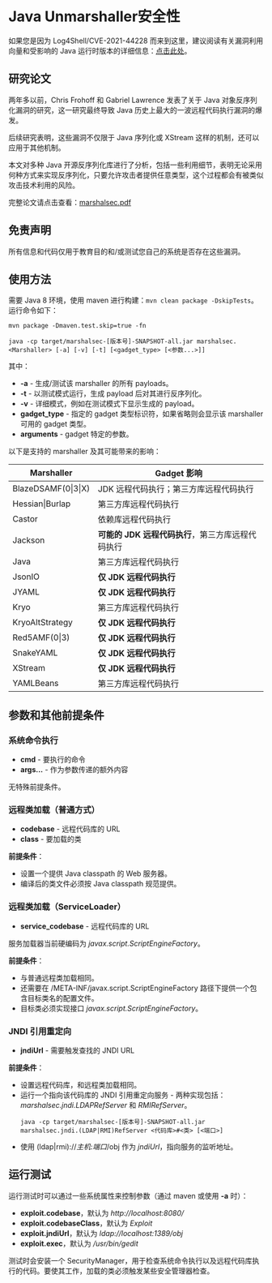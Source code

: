 # Java Unmarshaller安全性

如果您是因为 Log4Shell/CVE-2021-44228 而来到这里，建议阅读有关漏洞利用向量和受影响的 Java 运行时版本的详细信息：[点击此处](https://mbechler.github.io/2021/12/10/PSA_Log4Shell_JNDI_Injection/)。

## 研究论文

两年多以前，Chris Frohoff 和 Gabriel Lawrence 发表了关于 Java 对象反序列化漏洞的研究，这一研究最终导致 Java 历史上最大的一波远程代码执行漏洞的爆发。

后续研究表明，这些漏洞不仅限于 Java 序列化或 XStream 这样的机制，还可以应用于其他机制。

本文对多种 Java 开源反序列化库进行了分析，包括一些利用细节，表明无论采用何种方式来实现反序列化，只要允许攻击者提供任意类型，这个过程都会有被类似攻击技术利用的风险。

完整论文请点击查看：[marshalsec.pdf](https://www.github.com/mbechler/marshalsec/blob/master/marshalsec.pdf?raw=true)

## 免责声明

所有信息和代码仅用于教育目的和/或测试您自己的系统是否存在这些漏洞。

## 使用方法

需要 Java 8 环境，使用 maven 进行构建：```mvn clean package -DskipTests```。运行命令如下：

```
mvn package -Dmaven.test.skip=true -fn
```

```shell
java -cp target/marshalsec-[版本号]-SNAPSHOT-all.jar marshalsec.<Marshaller> [-a] [-v] [-t] [<gadget_type> [<参数...>]]
```

其中：

* **-a** - 生成/测试该 marshaller 的所有 payloads。
* **-t** - 以测试模式运行，生成 payload 后对其进行反序列化。
* **-v** - 详细模式，例如在测试模式下显示生成的 payload。
* **gadget_type** - 指定的 gadget 类型标识符，如果省略则会显示该 marshaller 可用的 gadget 类型。
* **arguments** - gadget 特定的参数。

以下是支持的 marshaller 及其可能带来的影响：

| Marshaller                      | Gadget 影响
| ------------------------------- | ----------------------------------------------
| BlazeDSAMF(0&#124;3&#124;X)     | JDK 远程代码执行；第三方库远程代码执行
| Hessian&#124;Burlap             | 第三方库远程代码执行
| Castor                          | 依赖库远程代码执行
| Jackson                         | **可能的 JDK 远程代码执行**，第三方库远程代码执行
| Java                            | 第三方库远程代码执行
| JsonIO                          | **仅 JDK 远程代码执行**
| JYAML                           | **仅 JDK 远程代码执行**
| Kryo                            | 第三方库远程代码执行
| KryoAltStrategy                 | **仅 JDK 远程代码执行**
| Red5AMF(0&#124;3)               | **仅 JDK 远程代码执行**
| SnakeYAML                       | **仅 JDK 远程代码执行**
| XStream                         | **仅 JDK 远程代码执行**
| YAMLBeans                       | 第三方库远程代码执行

## 参数和其他前提条件

### 系统命令执行

* **cmd** - 要执行的命令
* **args...** - 作为参数传递的额外内容

无特殊前提条件。

### 远程类加载（普通方式）

* **codebase** - 远程代码库的 URL
* **class** - 要加载的类

**前提条件**：

* 设置一个提供 Java classpath 的 Web 服务器。
* 编译后的类文件必须按 Java classpath 规范提供。

### 远程类加载（ServiceLoader）

* **service_codebase** - 远程代码库的 URL

服务加载器当前硬编码为 *javax.script.ScriptEngineFactory*。

**前提条件**：

* 与普通远程类加载相同。
* 还需要在 *<codebase>*/META-INF/javax.script.ScriptEngineFactory 路径下提供一个包含目标类名的配置文件。
* 目标类必须实现接口 *javax.script.ScriptEngineFactory*。

### JNDI 引用重定向

* **jndiUrl** - 需要触发查找的 JNDI URL

**前提条件**：

* 设置远程代码库，和远程类加载相同。
* 运行一个指向该代码库的 JNDI 引用重定向服务 - 两种实现包括：*marshalsec.jndi.LDAPRefServer* 和 *RMIRefServer*。
  ```shell
  java -cp target/marshalsec-[版本号]-SNAPSHOT-all.jar marshalsec.jndi.(LDAP|RMI)RefServer <代码库>#<类> [<端口>]
  ```
* 使用 (ldap|rmi)://*主机*:*端口*/obj 作为 *jndiUrl*，指向服务的监听地址。

## 运行测试

运行测试时可以通过一些系统属性来控制参数（通过 maven 或使用 **-a** 时）：

* **exploit.codebase**，默认为 *http://localhost:8080/*
* **exploit.codebaseClass**，默认为 *Exploit*
* **exploit.jndiUrl**，默认为 *ldap://localhost:1389/obj*
* **exploit.exec**，默认为 */usr/bin/gedit*

测试时会安装一个 SecurityManager，用于检查系统命令执行以及远程代码库执行的代码。要使其工作，加载的类必须触发某些安全管理器检查。